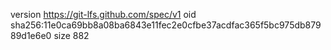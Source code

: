 version https://git-lfs.github.com/spec/v1
oid sha256:11e0ca69bb8a08ba6843e11fec2e0cfbe37acdfac365f5bc975db87989d1e6e0
size 882
